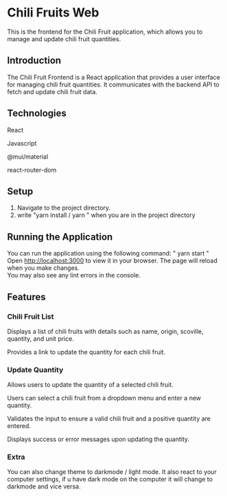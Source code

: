 # Chili Fruits Web
This is the frontend for the Chili Fruit application, which allows you to manage and update chili fruit quantities.

## Introduction
The Chili Fruit Frontend is a React application that provides a user interface for managing chili fruit quantities. 
It communicates with the backend API to fetch and update chili fruit data.

## Technologies
React 

Javascript

@mui/material

react-router-dom

## Setup
1. Navigate to the project directory.
2. write "yarn install / yarn " when you are in the project directory


## Running the Application
You can run the application using the following command:
" yarn start "
Open [http://localhost:3000](http://localhost:3000) to view it in your browser.
The page will reload when you make changes.\
You may also see any lint errors in the console.

## Features

### Chili Fruit List
Displays a list of chili fruits with details such as name, origin, scoville, quantity, and unit price.

Provides a link to update the quantity for each chili fruit.

### Update Quantity
Allows users to update the quantity of a selected chili fruit.

Users can select a chili fruit from a dropdown menu and enter a new quantity.

Validates the input to ensure a valid chili fruit and a positive quantity are entered.

Displays success or error messages upon updating the quantity.

### Extra
You can also change theme to darkmode / light mode. It also react to your computer settings, if u have dark mode on the computer it will change to darkmode and vice versa.



